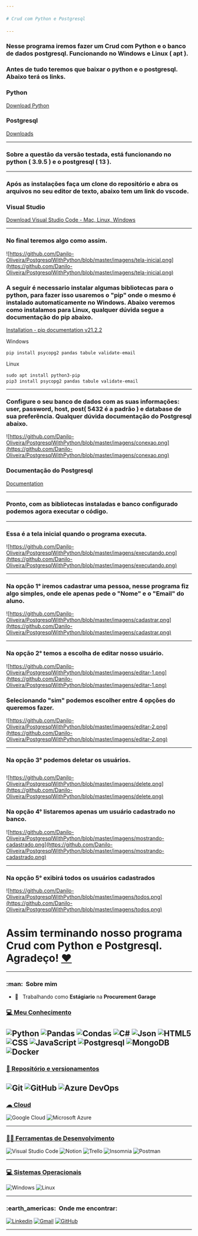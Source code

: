```yaml
--- 

# Crud com Python e Postgresql

---
```


### Nesse programa iremos fazer um Crud com Python e o banco de dados postgresql. Funcionando no Windows e Linux ( apt ).

### Antes de tudo teremos que baixar o python e o postgresql. Abaixo terá os links.

### Python

[Download Python](https://www.python.org/downloads/)

### Postgresql

[Downloads](https://www.postgresql.org/download/)

---

### Sobre a questão da versão testada, está funcionando no python ( 3.9.5 ) e o postgresql ( 13 ).

---

### Após as instalações faça um clone do repositório e abra os arquivos no seu editor de texto, abaixo tem um link  do vscode.

### Visual Studio

[Download Visual Studio Code - Mac, Linux, Windows](https://code.visualstudio.com/download)

---

### No final teremos algo como assim.

![https://github.com/Danilo-Oliveira/PostgresqlWithPython/blob/master/imagens/tela-inicial.png](https://github.com/Danilo-Oliveira/PostgresqlWithPython/blob/master/imagens/tela-inicial.png)

### A seguir é necessario instalar algumas bibliotecas para o python, para fazer isso usaremos o "pip" onde o mesmo é instalado automaticamente no Windows. Abaixo veremos como instalamos para Linux, qualquer dúvida segue a documentação do pip abaixo.

[Installation - pip documentation v21.2.2](https://pip.pypa.io/en/stable/installation/)

Windows

```
pip install psycopg2 pandas tabule validate-email

```

Linux

```
sudo apt install python3-pip
pip3 install psycopg2 pandas tabule validate-email

```

---

### Configure o seu banco de dados com as suas informações: user, password, host, post( 5432 é a padrão ) e database de sua preferência. Qualquer dúvida documentação do Postgresql abaixo.

![https://github.com/Danilo-Oliveira/PostgresqlWithPython/blob/master/imagens/conexao.png](https://github.com/Danilo-Oliveira/PostgresqlWithPython/blob/master/imagens/conexao.png)

### Documentação do Postgresql

[Documentation](https://www.postgresql.org/docs/)

---

### Pronto, com as bibliotecas instaladas e banco configurado podemos agora executar o código.

---

### Essa é a tela inicial quando o programa executa.

![https://github.com/Danilo-Oliveira/PostgresqlWithPython/blob/master/imagens/executando.png](https://github.com/Danilo-Oliveira/PostgresqlWithPython/blob/master/imagens/executando.png)

---

### Na opção 1° iremos cadastrar uma pessoa, nesse programa fiz algo simples, onde ele apenas pede o "Nome" e o "Email" do aluno.

![https://github.com/Danilo-Oliveira/PostgresqlWithPython/blob/master/imagens/cadastrar.png](https://github.com/Danilo-Oliveira/PostgresqlWithPython/blob/master/imagens/cadastrar.png)

---

### Na opção 2° temos a escolha de editar nosso usuário.

![https://github.com/Danilo-Oliveira/PostgresqlWithPython/blob/master/imagens/editar-1.png](https://github.com/Danilo-Oliveira/PostgresqlWithPython/blob/master/imagens/editar-1.png)

### Selecionando "sim" podemos escolher entre 4 opções do queremos fazer.

![https://github.com/Danilo-Oliveira/PostgresqlWithPython/blob/master/imagens/editar-2.png](https://github.com/Danilo-Oliveira/PostgresqlWithPython/blob/master/imagens/editar-2.png)

---

### Na opção 3° podemos deletar os usuários.

## 

![https://github.com/Danilo-Oliveira/PostgresqlWithPython/blob/master/imagens/delete.png](https://github.com/Danilo-Oliveira/PostgresqlWithPython/blob/master/imagens/delete.png)

### Na opção 4° listaremos apenas um usuário cadastrado no banco.

![https://github.com/Danilo-Oliveira/PostgresqlWithPython/blob/master/imagens/mostrando-cadastrado.png](https://github.com/Danilo-Oliveira/PostgresqlWithPython/blob/master/imagens/mostrando-cadastrado.png)

---

### Na opção 5° exibirá todos os usuários cadastrados

![https://github.com/Danilo-Oliveira/PostgresqlWithPython/blob/master/imagens/todos.png](https://github.com/Danilo-Oliveira/PostgresqlWithPython/blob/master/imagens/todos.png)


# Assim terminando nosso programa Crud com Python e Postgresql. Agradeço! [❤](#-funding-)
---

<h3> :man: &nbsp;Sobre mim </h3>

- 💼 &nbsp; Trabalhando como **Estágiario** na **Procurement Garage**

### [💻 Meu Conhecimento](#-workspace-spec-)

  ![Python](https://img.shields.io/badge/Python-3776AB?style=for-the-badge&logo=python&logoColor=white)
  ![Pandas](https://img.shields.io/badge/Pandas-2C2D72?style=for-the-badge&logo=pandas&logoColor=white)
  ![Condas](https://img.shields.io/badge/conda-342B029.svg?&style=for-the-badge&logo=anaconda&logoColor=white)
  ![C#](https://img.shields.io/badge/C%23-239120?style=for-the-badge&logo=c-sharp&logoColor=white)
  ![Json](https://img.shields.io/badge/json-5E5C5C?style=for-the-badge&logo=json&logoColor=white)
  ![HTML5](https://img.shields.io/badge/HTML5-E34F26?style=for-the-badge&logo=html5&logoColor=white)
  ![CSS](https://img.shields.io/badge/CSS-239120?&style=for-the-badge&logo=css3&logoColor=white)
  ![JavaScript](https://img.shields.io/badge/JavaScript-F7DF1E?style=for-the-badge&logo=javascript&logoColor=black)
  ![Postgresql](https://img.shields.io/badge/PostgreSQL-316192?style=for-the-badge&logo=postgresql&logoColor=white)
  ![MongoDB](	https://img.shields.io/badge/MongoDB-4EA94B?style=for-the-badge&logo=mongodb&logoColor=white)
  ![Docker](https://img.shields.io/badge/Docker-2CA5E0?style=for-the-badge&logo=docker&logoColor=white)
---

### [🚀 Repositório e versionamentos](#-frameworks-)

  ![Git](https://img.shields.io/badge/Git-F05032?style=for-the-badge&logo=git&logoColor=white)
  ![GitHub](https://img.shields.io/badge/GitHub-100000?style=for-the-badge&logo=github&logoColor=white)
  ![Azure DevOps](https://img.shields.io/badge/Azure_DevOps-0078D7?style=for-the-badge&logo=azure-devops&logoColor=white)
---

### [☁ Cloud](#-cloud-)

  ![Google Cloud](https://img.shields.io/badge/Google_Cloud-4285F4?style=for-the-badge&logo=google-cloud&logoColor=white)
  ![Microsoft Azure](https://img.shields.io/badge/microsoft%20azure-0089D6?style=for-the-badge&logo=microsoft-azure&logoColor=white)

---

### [👩‍💻 Ferramentas de Desenvolvimento](#-ide-)

  ![Visual Studio Code](https://img.shields.io/badge/Visual_Studio_Code-0078D4?style=for-the-badge&logo=visual%20studio%20code&logoColor=white)
  ![Notion](https://img.shields.io/badge/Notion-000000?style=for-the-badge&logo=notion&logoColor=white)
  ![Trello](https://img.shields.io/badge/Trello-0052CC?style=for-the-badge&logo=trello&logoColor=white)
  ![Insomnia](https://img.shields.io/badge/Insomnia-5849be?style=for-the-badge&logo=Insomnia&logoColor=white)
  ![Postman](https://img.shields.io/badge/Postman-FF6C37?style=for-the-badge&logo=Postman&logoColor=white)

---

### [💻 Sistemas Operacionais](#-os-)
  ![Windows](https://img.shields.io/badge/Windows-0078D6?style=for-the-badge&logo=windows&logoColor=white)
  ![Linux](https://img.shields.io/badge/Linux-FCC624?style=for-the-badge&logo=linux&logoColor=black)

---

<h3> :earth_americas: &nbsp;Onde me encontrar: </h3> 

[![Linkedin](https://img.shields.io/badge/LinkedIn-0077B5?style=for-the-badge&logo=linkedin&logoColor=white)](https://www.linkedin.com/in/danilo-oliveira-rodrigues-dos-santos/)
[![Gmail](https://img.shields.io/badge/Gmail-D14836?style=for-the-badge&logo=gmail&logoColor=white)](danilo.o.r.santos@gmail.com)
[![GitHub](https://img.shields.io/badge/GitHub-100000?style=for-the-badge&logo=github&logoColor=white)](https://github.com/Danilo-Oliveira/)



---
